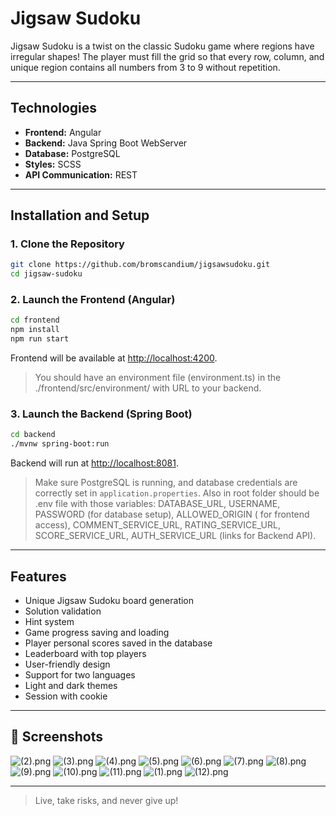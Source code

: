 # Jigsaw Sudoku

Jigsaw Sudoku is a twist on the classic Sudoku game where regions have irregular shapes!
The player must fill the grid so that every row, column, and unique region contains all numbers from 3 to 9 without
repetition.

---

## Technologies

- **Frontend:** Angular
- **Backend:** Java Spring Boot WebServer
- **Database:** PostgreSQL
- **Styles:** SCSS
- **API Communication:** REST

---

## Installation and Setup

### 1. Clone the Repository

```bash
git clone https://github.com/bromscandium/jigsawsudoku.git
cd jigsaw-sudoku
```

### 2. Launch the Frontend (Angular)

```bash
cd frontend
npm install
npm run start
```

Frontend will be available at [http://localhost:4200](http://localhost:4200).

> You should have an environment file (environment.ts) in the ./frontend/src/environment/ with URL to your backend.

### 3. Launch the Backend (Spring Boot)

```bash
cd backend
./mvnw spring-boot:run
```

Backend will run at [http://localhost:8081](http://localhost:8081).

> Make sure PostgreSQL is running, and database credentials are correctly set in `application.properties`. Also in root
> folder should be .env file with those variables: DATABASE_URL, USERNAME, PASSWORD (for database setup),
> ALLOWED_ORIGIN (
> for frontend access), COMMENT_SERVICE_URL, RATING_SERVICE_URL, SCORE_SERVICE_URL, AUTH_SERVICE_URL (links for Backend
> API).

---

## Features

- Unique Jigsaw Sudoku board generation
- Solution validation
- Hint system
- Game progress saving and loading
- Player personal scores saved in the database
- Leaderboard with top players
- User-friendly design
- Support for two languages
- Light and dark themes
- Session with cookie

---

## 📸 Screenshots

![ (2).png](screenshots/%20%282%29.png)
![ (3).png](screenshots/%20%283%29.png)
![ (4).png](screenshots/%20%284%29.png)
![ (5).png](screenshots/%20%285%29.png)
![ (6).png](screenshots/%20%286%29.png)
![ (7).png](screenshots/%20%287%29.png)
![ (8).png](screenshots/%20%288%29.png)
![ (9).png](screenshots/%20%289%29.png)
![ (10).png](screenshots/%20%2810%29.png)
![ (11).png](screenshots/%20%2811%29.png)
![ (1).png](screenshots/%20%281%29.png)
![(12).png](screenshots/%2812%29.png)

---

> Live, take risks, and never give up!

